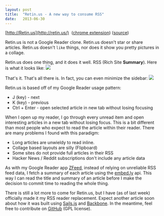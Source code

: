 ```yaml
---
layout: post
title:  "Retin.us - A new way to consume RSS"
date:   2013-06-30
---
```


[http://Retin.us](http://retin.us/) &nbsp;([chrome extension](https://chrome.google.com/webstore/detail/retinus-checker/bkoakabmfkmnpjmohnmmjgogplofobdg)) ([source](https://github.com/Zolmeister/Retinus))

Retin.us is not a Google Reader clone. Retin.us doesn't star or share articles. Retin.us doesn't `like` things, nor does it show you pretty pictures in a collage.

Retin.us does one thing, and it does it well. RSS (Rich Site **Summary**). Here is what it looks like:
[![](http://4.bp.blogspot.com/-SFldMr5wkfw/UdDcxyhaZqI/AAAAAAAAAi8/c7cktyj6uuI/s640/Selection_024.png)](http://retin.us/)

That's it. That's all there is. In fact, you can even minimize the sidebar:
[![](http://3.bp.blogspot.com/-zMSAA3MvARo/UdDf-9vbVHI/AAAAAAAAAj8/9fWoEjyY0TM/s1600/Selection_025.png)](http://3.bp.blogspot.com/-zMSAA3MvARo/UdDf-9vbVHI/AAAAAAAAAj8/9fWoEjyY0TM/s597/Selection_025.png)

Retin.us is based off of my Google Reader usage pattern:

*   J (key) - next&nbsp;
*   K (key) - previous
*   Ctrl + Enter - open selected article in new tab without losing focusing

When I open up my reader, I go through every unread item and open interesting articles in a new tab without losing focus. This is a bit different than most people who expect to read the article within their reader. There are many problems I found with this paradigm:

*   Long articles are unwieldy to read inline.
*   Collage based layouts are silly (Flipboard)
*   Some sites do not provide full articles in their RSS
*   Hacker News / Reddit subscriptions don't include any article data

As with my Google Reader app [ZFeed](http://www.zolmeister.com/2013/03/zfeed.html), instead of relying on unreliable RSS feed data, I fetch a summary of each article using the [embed.ly](http://embed.ly/) api. This way I can read the title and summary of an article before I make the decision to commit time to reading the whole thing.

There is still a lot more to come for Retin.us, but I have (as of last week) officially made it my RSS reader replacement. Expect another article soon about how it was built using [Sails.js](http://sailsjs.org/) and [Backbone](http://backbonejs.org/). In the meantime, feel free to contribute on [GitHub](https://github.com/Zolmeister/Retinus) (GPL license).</div>
